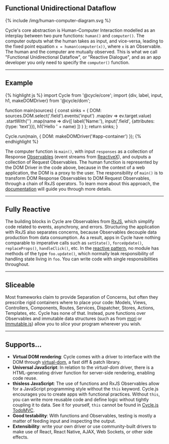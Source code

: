 ## Functional Unidirectional Dataflow

<p>
  {% include /img/human-computer-diagram.svg %}
</p>

Cycle's core abstraction is Human-Computer Interaction modelled as an interplay between two pure functions: `human()` and `computer()`. The computer outputs what the human takes as input, and vice-versa, leading to the fixed point equation `x = human(computer(x))`, where `x` is an Observable. The human and the computer are mutually observed. This is what we call "Functional Unidirectional Dataflow", or "Reactive Dialogue", and as an app developer you only need to specify the `computer()` function.

- - -

## Example

{% highlight js %}
import Cycle from '@cycle/core';
import {div, label, input, h1, makeDOMDriver} from '@cycle/dom';

function main(sources) {
  const sinks = {
    DOM: sources.DOM.select('.field').events('input')
      .map(ev => ev.target.value)
      .startWith('')
      .map(name =>
        div([
          label('Name:'),
          input('.field', {attributes: {type: 'text'}}),
          h1('Hello ' + name)
        ])
      )
  };
  return sinks;
}

Cycle.run(main, { DOM: makeDOMDriver('#app-container') });
{% endhighlight %}

The computer function is `main()`, with input `responses` as a collection of Response [Observables](http://reactivex.io/intro.html) (event streams from [ReactiveX](http://reactivex.io/)), and outputs a collection of Request Observables. The human function is represented by the DOM Driver in the code above, because in the context of a web application, the DOM is a proxy to the user. The responsibility of `main()` is to transform DOM Response Observables to DOM Request Observables, through a chain of RxJS operators. To learn more about this approach, the [documentation](/getting-started.html) will guide you through more details.

- - -

## Fully Reactive

The building blocks in Cycle are Observables from [RxJS](https://github.com/Reactive-Extensions/RxJS), which simplify code related to events, asynchrony, and errors. Structuring the application with RxJS also separates concerns, because Observables decouple data production from data consumption. As a result, apps in Cycle have nothing comparable to imperative calls such as `setState()`, `forceUpdate()`, `replaceProps()`, `handleClick()`, etc. In the [reactive pattern](/observables.html#reactive-programming), no module has methods of the type `foo.update()`, which normally leak responsibility of handling state living in `foo`. You can write code with single responsibilities throughout.

- - -

## Sliceable

Most frameworks claim to provide Separation of Concerns, but often they prescribe rigid containers where to place your code: Models, Views, Controllers, Components, Routes, Services, Dispatcher, Stores, Actions, Templates, etc. Cycle has none of that. Instead, pure functions over Observables and immutable data structures (such as from [mori](https://swannodette.github.io/mori/) or [Immutable.js](https://facebook.github.io/immutable-js/)) allow you to *slice* your program wherever you wish.

- - -

## Supports...

- **Virtual DOM rendering**: Cycle comes with a driver to interface with the DOM through [virtual-dom](https://github.com/Matt-Esch/virtual-dom), a fast diff & patch library.
- **Universal JavaScript**: In relation to the *virtual-dom* driver, there is a HTML-generating driver function for server-side rendering, enabling code reuse.
- **thisless JavaScript**: The use of functions and RxJS Observables allow for a JavaScript programming style without the `this` keyword. Cycle.js encourages you to create apps with functional practices. Without `this`, you can write more reusable code and define logic without tightly coupling it to data. See it for yourself, `this` cannot be found in [Cycle.js TodoMVC](https://github.com/staltz/todomvc-cycle/tree/master/src).
- **Good testability**: With functions and Observables, testing is mostly a matter of feeding input and inspecting the output.
- **Extensibility**: write your own driver or use community-built drivers to make use of React, React Native, AJAX, Web Sockets, or other side effects.
